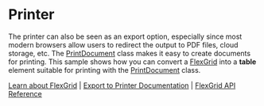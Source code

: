 Printer
=======

The printer can also be seen as an export option, especially since most modern browsers allow users to redirect the output to PDF files, cloud storage, etc. The [PrintDocument](https://www.grapecity.com/wijmo/api/classes/wijmo.printdocument.html) class makes it easy to create documents for printing. This sample shows how you can convert a [FlexGrid](https://www.grapecity.com/wijmo/api/classes/wijmo_grid.flexgrid.html) into a **table** element suitable for printing with the [PrintDocument](https://www.grapecity.com/wijmo/api/classes/wijmo.printdocument.html) class.

[Learn about FlexGrid](https://www.grapecity.com/wijmo/flexgrid-javascript-data-grid) | [Export to Printer Documentation](https://www.grapecity.com/wijmo/docs/Topics/Grid/ImportExport/Export-To-Printer) | [FlexGrid API Reference](https://www.grapecity.com/wijmo/api/classes/wijmo_grid.flexgrid.html)